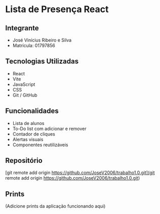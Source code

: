# Lista de Presença React 

## Integrante
- José Vinícius Ribeiro e Silva
- Matrícula: 01797856

## Tecnologias Utilizadas
- React
- Vite
- JavaScript
- CSS
- Git / GitHub

## Funcionalidades
- Lista de alunos
- To-Do list com adicionar e remover
- Contador de cliques
- Alertas visuais
- Componentes reutilizáveis

## Repositório
[git remote add origin https://github.com/JoseV2006/trabalho1.0.git](git remote add origin https://github.com/JoseV2006/trabalho1.0.git)

## Prints
(Adicione prints da aplicação funcionando aqui)
